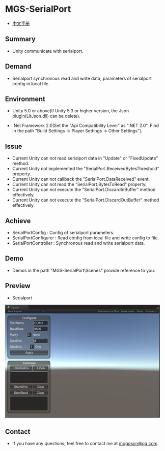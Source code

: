 ﻿# MGS-SerialPort
- [中文手册](./README_ZH.md)

## Summary
- Unity communicate with serialport.

## Demand
- Serialport synchronous read and write data; parameters of serialport config in local file.

## Environment
- Unity 5.0 or above(If Unity 5.3 or higher version, the Json plugin(LitJson.dll) can be delete).

- .Net Framework 2.0(Set the "Api Compatibility Level" as ".NET 2.0". Find in the path
  "Build Settings -> Player Settings -> Other Settings").

## Issue
- Current Unity can not read serialport data in "Update" or "FixedUpdate" method.
- Current Unity not implemented the "SerialPort.ReceivedBytesThreshold" property.
- Current Unity can not callback the "SerialPort.DataReceived" event.
- Current Unity can not read the "SerialPort.BytesToRead" property.
- Current Unity can not execute the "SerialPort.DiscardInBuffer" method effectively.
- Current Unity can not execute the "SerialPort.DiscardOutBuffer" method effectively.

## Achieve
- SerialPortConfig : Config of serialport parameters.
- SerialPortConfigurer : Read config from local file and write config to file.
- SerialPortController : Synchronous read and write serialport data.

## Demo
- Demos in the path "MGS-SerialPort\Scenes" provide reference to you.

## Preview
- Serialport

![Serialport](./Attachments/README_Image/Serialport.png)

## Contact
- If you have any questions, feel free to contact me at mogoson@qq.com.